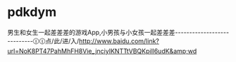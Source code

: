 # pdkdym
男生和女生一起差差差的游戏App,小男孩与小女孩一起差差差----------------------------🕧🕧点/此/进/入/http://www.baidu.com/link?url=NoK8PT47PahMhFH8Vie_jnciyIKNTTtVBQKpill6udK&amp;wd
